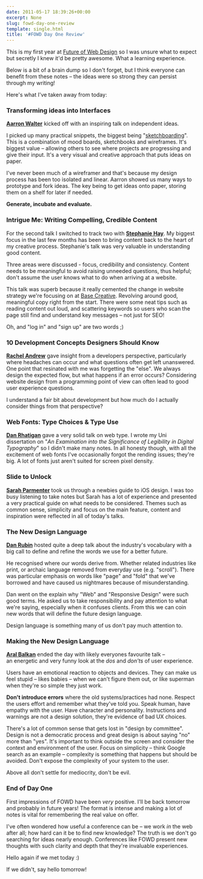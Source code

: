 ```yaml
---
date: 2011-05-17 18:39:26+00:00
excerpt: None
slug: fowd-day-one-review
template: single.html
title: '#FOWD Day One Review'
---
```


This is my first year at [Future of Web Design](http://futureofwebdesign.com/london-2011/) so I was unsure what to expect but secretly I knew it'd be pretty awesome. What a learning experience.

Below is a bit of a brain dump so I don't forget, but I think everyone can benefit from these notes – the ideas were so strong they can persist through my writing!

Here's what I've taken away from today:

### Transforming ideas into Interfaces

**[Aarron Walter](http://aarronwalter.com/)** kicked off with an inspiring talk on independent ideas.

I picked up many practical snippets, the biggest being "[sketchboarding](http://www.youtube.com/watch?v=iVFTBj_BYy0)". This is a combination of mood boards, sketchbooks and wireframes. It's biggest value – allowing others to see where projects are progressing and give their input. It's a very visual and creative approach that puts ideas on paper.

I've never been much of a wireframer and that's because my design process has been too isolated and linear. Aarron showed us many ways to prototype and fork ideas. The key being to get ideas onto paper, storing them on a shelf for later if needed.

**Generate, incubate and evaluate.**

### Intrigue Me: Writing Compelling, Credible Content

For the second talk I switched to track two with **[Stephanie Hay](http://twitter.com/#!/steph_hay)**. My biggest focus in the last few months has been to bring content back to the heart of my creative process. Stephanie's talk was very valuable in understanding good content.

Three areas were discussed - focus, credibility and consistency. Content needs to be meaningful to avoid raising unneeded questions, thus helpful; don't assume the user knows what to do when arriving at a website.

This talk was superb because it really cemented the change in website strategy we're focusing on at [Base Creative](http://www.basecreative.eu). Revolving around good, meaningful copy right from the start. There were some neat tips such as reading content out loud, and scattering keywords so users who scan the page still find and understand key messages – not just for SEO!

Oh, and "log in" and "sign up" are two words ;)

### 10 Development Concepts Designers Should Know

**[Rachel Andrew](http://www.rachelandrew.co.uk/)** gave insight from a developers perspective, particularly where headaches can occur and what questions often get left unanswered. One point that resinated with me was forgetting the "else". We always design the expected flow, but what happens if an error occurs? Considering website design from a programming point of view can often lead to good user experience questions.

I understand a fair bit about development but how much do I actually consider things from that perspective?

### Web Fonts: Type Choices & Type Use

**[Dan Rhatigan](http://www.ultrasparky.org/)** gave a very solid talk on web type. I wrote my Uni dissertation on "_An Examination into the Significance of Legibility in Digital Typography_" so I didn't make many notes. In all honesty though, with all the excitement of web fonts I've occasionally forgot the rending issues; they're big. A lot of fonts just aren't suited for screen pixel density.

### Slide to Unlock

**[Sarah Parmenter](http://www.sazzy.co.uk/)** took us through a newbies guide to iOS design. I was too busy listening to take notes but Sarah has a lot of experience and presented a very practical guide on what needs to be considered. Themes such as common sense, simplicity and focus on the main feature, content and inspiration were reflected in all of today's talks.

### The New Design Language

**[Dan Rubin](http://superfluouslife.org)** hosted quite a deep talk about the industry's vocabulary with a big call to define and refine the words we use for a better future.

He recognised where our words derive from. Whether related industries like print, or archaic language removed from everyday use (e.g. "scroll"). There was particular emphasis on words like "page" and "fold" that we've borrowed and have caused us nightmares because of misunderstanding.

Dan went on the explain why "Web" and "Responsive Design" were such good terms. He asked us to take responsibility and pay attention to what we're saying, especially when it confuses clients. From this we can coin new words that will define the future design language.

Design language is something many of us don't pay much attention to.

### Making the New Design Language

**[Aral Balkan](http://aralbalkan.com/)** ended the day with likely everyones favourite talk – an energetic and very funny look at the _dos_ and _don'ts_ of user experience.

Users have an emotional reaction to objects and devices. They can make us feel stupid – likes babies – when we can't figure them out, or like superman when they're so simple they just work.

**Don't introduce errors** where the old systems/practices had none. Respect the users effort and remember what they've told you. Speak human, have empathy with the user. Have character and personality. Instructions and warnings are not a design solution, they're evidence of bad UX choices.

There's a lot of common sense that gets lost in "design by committee". Design is not a democratic process and great design is about saying "no" more than "yes". It's important to think outside the screen and consider the context and environment of the user. Focus on simplicity – think Google search as an example – complexity is something that happens but should be avoided. Don't expose the complexity of your system to the user.

Above all don't settle for mediocrity, don't be evil.

### End of Day One

First impressions of FOWD have been _very_ positive. I'll be back tomorrow and probably in future years! The format is intense and making a lot of notes is vital for remembering the real value on offer.

I've often wondered how useful a conference can be – we work _in_ the web after all; how hard can it be to find new knowledge? The truth is we don't go searching for ideas nearly enough. Conferences like FOWD present new thoughts with such clarity and depth that they're invaluable experiences.

Hello again if we met today :)

If we didn't, say hello tomorrow!
